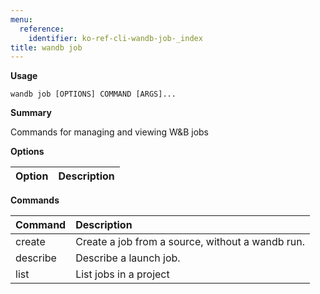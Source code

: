 ```yaml
---
menu:
  reference:
    identifier: ko-ref-cli-wandb-job-_index
title: wandb job
---
```


**Usage**

`wandb job [OPTIONS] COMMAND [ARGS]...`

**Summary**

Commands for managing and viewing W&B jobs


**Options**

| **Option** | **Description** |
| :--- | :--- |


**Commands**

| **Command** | **Description** |
| :--- | :--- |
| create | Create a job from a source, without a wandb run. |
| describe | Describe a launch job. |
| list | List jobs in a project |